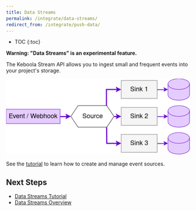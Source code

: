 ```yaml
---
title: Data Streams
permalink: /integrate/data-streams/
redirect_from: /integrate/push-data/
---
```


* TOC
{:toc}

**Warning: "Data Streams" is an experimental feature.**

The Keboola Stream API allows you to ingest small and frequent events into your project's storage.

![data streams diagram](./push_data.drawio.png)

See the [tutorial](/integrate/data-streams/tutorial/) to learn how to create and manage event sources.

## Next Steps
- [Data Streams Tutorial](/integrate/data-streams/tutorial/)
- [Data Streams Overview](/integrate/data-streams/overview/)
